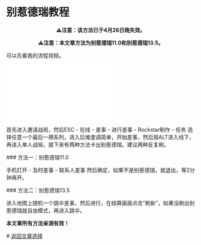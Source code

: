 # 别惹德瑞教程
<p align="center"><b>⚠注意：该方法已于4月26日晚失效。</b></p>
<p align="center"><b>⚠注意：本文章方法为别惹德瑞11.0和别惹德瑞13.5。</b></p>
<p>可以先看我的流程视频。</p>
<iframe src="//player.bilibili.com/player.html?aid=298264198&bvid=BV1DF411g7vR&cid=578225233&page=1" scrolling="no" border="0" frameborder="no" framespacing="0" allowfullscreen="true"> </iframe>
<p>首先进入邀请战局，然后ESC - 在线 - 差事 - 进行差事 - Rockstar制作 - 任务 选择任意一个最后一搏系列，进入后难度调简单，开始差事，然后按ALT进入线下，再进入单人战局，接下来有两种方法卡出别惹德瑞。建议两种反复刷。</p>
### 方法一：别惹德瑞11.0
<p>手机打开 - 及时差事 - 联系人差事 然后确定，如果不是别惹德瑞，就退出，等2分钟再开。</p>
### 方法二：别惹德瑞13.5
<p>进入地图上随机一个跳伞差事，然后进行，在结算画面点击“刷新”，如果没刷出别惹德瑞就自由模式，再进入跳伞。</p>
<p><b>本文章所有方法亲测有效！</p></b>
# <a href="/article/">返回文章选择</a>
